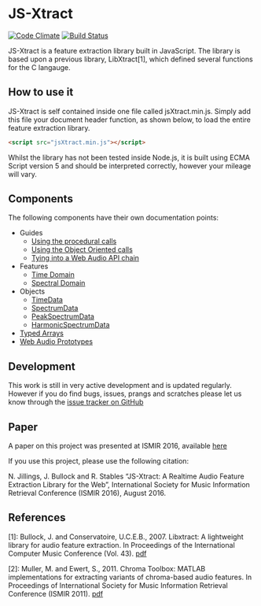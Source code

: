 # JS-Xtract

[![Code Climate](https://codeclimate.com/github/nickjillings/js-xtract/badges/gpa.svg)](https://codeclimate.com/github/nickjillings/js-xtract) [![Build Status](https://travis-ci.org/nickjillings/js-xtract.svg?branch=master)](https://travis-ci.org/nickjillings/js-xtract)


JS-Xtract is a feature extraction library built in JavaScript. The library is based upon a previous library, LibXtract[1], which defined several functions for the C langauge.

## How to use it

JS-Xtract is self contained inside one file called jsXtract.min.js. Simply add this file your document header function, as shown below, to load the entire feature extraction library.

```html
<script src="jsXtract.min.js"></script>
```

Whilst the library has not been tested inside Node.js, it is built using ECMA Script version 5 and should be interpreted correctly, however your mileage will vary.

## Components

The following components have their own documentation points:

- Guides
  - [Using the procedural calls](http://dmtlab.bcu.ac.uk/nickjillings/docs/index.php?src=js-xtract/procedural.md)
  - [Using the Object Oriented calls](http://dmtlab.bcu.ac.uk/nickjillings/docs/index.php?src=js-xtract/object-oriented.md)
  - [Tying into a Web Audio API chain](http://dmtlab.bcu.ac.uk/nickjillings/docs/index.php?src=js-xtract/WebAudio.md)
- Features
  - [Time Domain](http://dmtlab.bcu.ac.uk/nickjillings/docs/index.php?src=js-xtract/temporal-features.md)
  - [Spectral Domain](http://dmtlab.bcu.ac.uk/nickjillings/docs/index.php?src=js-xtract/spectral-features.md)
- Objects
  - [TimeData](http://dmtlab.bcu.ac.uk/nickjillings/docs/index.php?src=js-xtract/TimeData.md)
  - [SpectrumData](http://dmtlab.bcu.ac.uk/nickjillings/docs/index.php?src=js-xtract/SpectrumData.md)
  - [PeakSpectrumData](http://dmtlab.bcu.ac.uk/nickjillings/docs/index.php?src=js-xtract/PeakSpectrumData.md)
  - [HarmonicSpectrumData](http://dmtlab.bcu.ac.uk/nickjillings/docs/index.php?src=js-xtract/HarmonicSpectrumData.md)
- [Typed Arrays](http://dmtlab.bcu.ac.uk/nickjillings/docs/index.php?src=js-xtract/TypedArrays.md)
- [Web Audio Prototypes](http://dmtlab.bcu.ac.uk/nickjillings/docs/index.php?src=js-xtract/WebAudio.md)

## Development

This work is still in very active development and is updated regularly. However if you do find bugs, issues, prangs and scratches please let us know through the [issue tracker on GitHub](https://github.com/nickjillings/js-xtract)

## Paper

A paper on this project was presented at ISMIR 2016, available [here](http://dmtlab.bcu.ac.uk/nickjillings/papers/Jillings-JSXtract.pdf)

If you use this project, please use the following citation:

N. Jillings, J. Bullock and R. Stables “JS-Xtract: A Realtime Audio Feature Extraction Library for the Web”, International Society for Music Information Retrieval Conference (ISMIR 2016), August 2016.

## References

[1]: Bullock, J. and Conservatoire, U.C.E.B., 2007. Libxtract: A lightweight library for audio feature extraction. In Proceedings of the International Computer Music Conference (Vol. 43). [pdf](http://www.academia.edu/download/30764212/LibXtract-_a_lightweight_feature_extraction_library.pdf)

[2]: Muller, M. and Ewert, S., 2011. Chroma Toolbox: MATLAB implementations for extracting variants of chroma-based audio features. In Proceedings of International Society for Music Information Retrieval Conference (ISMIR 2011). [pdf](http://www.ismir2011.ismir.net/papers/PS2-8.pdf)
